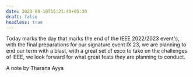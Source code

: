 ```yaml
---
date: 2023-08-18T15:21:49+05:30
draft: false
headless: true
---
```


Today marks the day that marks the end of the IEEE 2022/2023 event's, with the
final preparations for our signature event IX 23, we are planning to end our term
with a blast, with a great set of exco to take on the challenges of IEEE, we
look forward for what great feats they are planning to conduct.

A note by Tharana Ayya